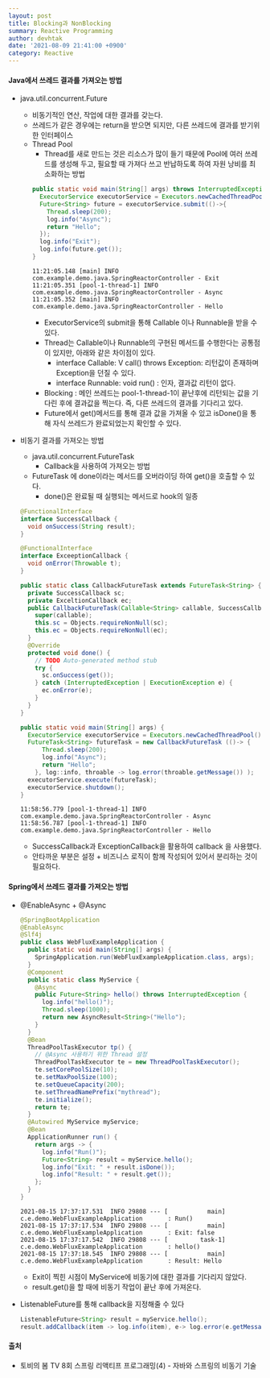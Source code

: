 ```yaml
---
layout: post
title: Blocking과 NonBlocking
summary: Reactive Programming
author: devhtak
date: '2021-08-09 21:41:00 +0900'
category: Reactive
---
```


#### Java에서 쓰레드 결과를 가져오는 방법

- java.util.concurrent.Future

  - 비동기적인 연산, 작업에 대한 결과를 갖는다.
  - 쓰레드가 같은 경우에는 return을 받으면 되지만, 다른 쓰레드에 결과를 받기위한 인터페이스
  - Thread Pool
    - Thread를 새로 만드는 것은 리소스가 많이 들기 때문에 Pool에 여러 쓰레드를 생성해 두고, 필요할 때 가져다 쓰고 반납하도록 하여 자원 낭비를 최소화하는 방법
    ```java
    public static void main(String[] args) throws InterruptedException, ExecutionException {
      ExecutorService executorService = Executors.newCachedThreadPool();
      Future<String> future = executorService.submit(()->{
        Thread.sleep(200);
        log.info("Async");
        return "Hello";
      });	
      log.info("Exit");
      log.info(future.get());
    }
    ```
    ```
    11:21:05.148 [main] INFO com.example.demo.java.SpringReactorController - Exit
    11:21:05.351 [pool-1-thread-1] INFO com.example.demo.java.SpringReactorController - Async
    11:21:05.352 [main] INFO com.example.demo.java.SpringReactorController - Hello
    ```
      - ExecutorService의 submit을 통해 Callable 이나 Runnable을 받을 수 있다.
      - Thread는 Callable이나 Runnable의 구현된 메서드를 수행한다는 공통점이 있지만, 아래와 같은 차이점이 있다.
        - interface Callable: V call() throws Exception: 리턴값이 존재하며 Exception을 던질 수 있다.
        - interface Runnable: void run() : 인자, 결과값 리턴이 없다.
      - Blocking : 메인 쓰레드는 pool-1-thread-1이 끝난후에 리턴되는 값을 기다린 후에 결과값을 찍는다. 즉, 다른 쓰레드의 결과를 기다리고 있다.
      - Future에서 get()메서드를 통해 결과 값을 가져올 수 있고 isDone()을 통해 자식 쓰레드가 완료되었는지 확인할 수 있다.

- 비동기 결과를 가져오는 방법
  - java.util.concurrent.FutureTask
    - Callback을 사용하여 가져오는 방법
  - FutureTask 에 done이라는 메서드를 오버라이딩 하여 get()을 호출할 수 있다.
    - done()은 완료될 때 실행되는 메서드로 hook의 일종
  ```java
  @FunctionalInterface
  interface SuccessCallback {
    void onSuccess(String result);
  }
  
  @FunctionalInterface
  interface ExceeptionCallback {
    void onError(Throwable t);
  }
  
  public static class CallbackFutureTask extends FutureTask<String> {
    private SuccessCallback sc;
    private ExceltionCallback ec;
    public CallbackFutureTask(Callable<String> callable, SuccessCallback sc, ExceptionCallback ec) {
      super(callable);
      this.sc = Objects.requireNonNull(sc);
      this.ec = Objects.requireNonNull(ec);
    }
    @Override
    protected void done() {
      // TODO Auto-generated method stub
      try {
        sc.onSuccess(get());
      } catch (InterruptedException | ExecutionException e) {
        ec.onError(e);
      }
    }
  }
  
  public static void main(String[] args) {
    ExecutorService executorService = Executors.newCachedThreadPool();
    FutureTask<String> futureTask = new CallbackFutureTask (()-> {
        Thread.sleep(200);
        log.info("Async");
        return "Hello";
      }, log::info, throable -> log.error(throable.getMessage()) );
    executorService.execute(futureTask);
    executorService.shutdown();
  }
  ```
  ```
  11:58:56.779 [pool-1-thread-1] INFO com.example.demo.java.SpringReactorController - Async
  11:58:56.787 [pool-1-thread-1] INFO com.example.demo.java.SpringReactorController - Hello
  ```
  - SuccessCallback과 ExceptionCallback을 활용하여 callback 을 사용했다.
  - 안타까운 부분은 설정 + 비즈니스 로직이 함께 작성되어 있어서 분리하는 것이 필요하다.

#### Spring에서 쓰레드 결과를 가져오는 방법

- @EnableAsync + @Async
  ```java
  @SpringBootApplication
  @EnableAsync
  @Slf4j
  public class WebFluxExampleApplication {
    public static void main(String[] args) {
      SpringApplication.run(WebFluxExampleApplication.class, args);
    }
    @Component
    public static class MyService {
      @Async
      public Future<String> hello() throws InterruptedException {
        log.info("hello()");
        Thread.sleep(1000);
        return new AsyncResult<String>("Hello");
      }
    }	
    @Bean
    ThreadPoolTaskExecutor tp() {
      // @Async 사용하기 위한 Thread 설정
      ThreadPoolTaskExecutor te = new ThreadPoolTaskExecutor();
      te.setCorePoolSize(10);
      te.setMaxPoolSize(100);
      te.setQueueCapacity(200);
      te.setThreadNamePrefix("mythread");
      te.initialize();
      return te;
    }
    @Autowired MyService myService;
    @Bean
    ApplicationRunner run() {
      return args -> {
        log.info("Run()");
        Future<String> result = myService.hello();
        log.info("Exit: " + result.isDone());
        log.info("Result: " + result.get());
      };
    }
  }
  ```
  ```
  2021-08-15 17:37:17.531  INFO 29808 --- [           main] c.e.demo.WebFluxExampleApplication       : Run()
  2021-08-15 17:37:17.534  INFO 29808 --- [           main] c.e.demo.WebFluxExampleApplication       : Exit: false
  2021-08-15 17:37:17.542  INFO 29808 --- [         task-1] c.e.demo.WebFluxExampleApplication       : hello()
  2021-08-15 17:37:18.545  INFO 29808 --- [           main] c.e.demo.WebFluxExampleApplication       : Result: Hello
  ```
  - Exit이 찍힌 시점이 MyService에 비동기에 대한 결과를 기다리지 않았다.
  - result.get()을 할 때에 비동기 작업이 끝난 후에 가져온다.

- ListenableFuture를 통해 callback을 지정해줄 수 있다
  
  ```java
  ListenableFuture<String> result = myService.hello();
  result.addCallback(item -> log.info(item), e-> log.error(e.getMessage()));
  ```

#### 출처

- 토비의 봄 TV 8회 스프링 리액티프 프로그래밍(4) - 자바와 스프링의 비동기 기술
